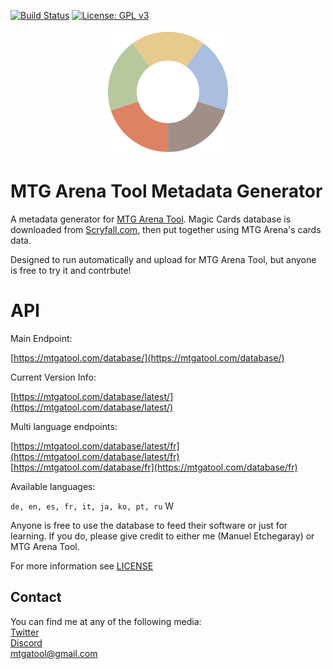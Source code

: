 [![Build Status](https://travis-ci.org/Manuel-777/MTG-Arena-Tool-Metadata.svg?branch=master)](https://travis-ci.org/Manuel-777/MTG-Arena-Tool-Metadata)
[![License: GPL v3](https://img.shields.io/badge/License-GPLv3-blue.svg)](https://www.gnu.org/licenses/gpl-3.0)

<p align="center">
  <img width="200" height="200" src="https://github.com/Manuel-777/MTG-Arena-Tool-Metadata/raw/master/icon.png"><br>
  <b><h1>MTG Arena Tool Metadata Generator</h1></b>
</p>

A metadata generator for [MTG Arena Tool](https://github.com/Manuel-777/MTG-Arena-Tool).
Magic Cards database is downloaded from [Scryfall.com](http://scryfall.com), then put together using MTG Arena's cards data.

Designed to run automatically and upload for MTG Arena Tool, but anyone is free to try it and contrbute!


# API

Main Endpoint:

[https://mtgatool.com/database/](https://mtgatool.com/database/)

Current Version Info:

[https://mtgatool.com/database/latest/](https://mtgatool.com/database/latest/)

Multi language endpoints:

[https://mtgatool.com/database/latest/fr](https://mtgatool.com/database/latest/fr)  
[https://mtgatool.com/database/fr](https://mtgatool.com/database/fr)

Available languages:

`de, en, es, fr, it, ja, ko, pt, ru`
W

Anyone is free to use the database to feed their software or just for learning. If you do, please give credit to either me (Manuel Etchegaray) or MTG Arena Tool.

For more information see [LICENSE](./LICENSE.md)

## Contact
You can find me at any of the following media:  
[Twitter](https://twitter.com/MEtchegaray7)  
[Discord](https://discord.gg/K9bPkJy)  
[mtgatool@gmail.com](mailto:mtgatool@gmail.com)  
